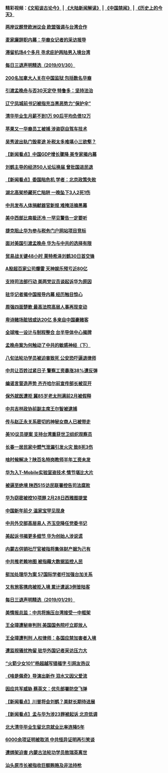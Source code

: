 #### 精彩视频：[《文昭谈古论今》](https://github.com/gfw-breaker/wenzhao) | [《大陆新闻解读》](https://github.com/gfw-breaker/ntdtv-comedy) | [《中国禁闻》](https://github.com/gfw-breaker/ntdtv-news) | [《历史上的今天》](https://github.com/gfw-breaker/today-in-history) 

#### [两岸议题登欧洲议会 欧盟强调与台湾合作](../pages/nsc413/n11014172.md?t=01310330) 

#### [麦家廉辞职内幕：华裔女记者的采访报导](../pages/nsc413/n11013944.md?t=01310330) 

#### [滞留机场4个多月 寻求庇护两陆男入境台湾](../pages/nsc413/n11014094.md?t=01310330) 

#### [每日三退声明精选（2019/01/30）](../pages/nsc413/n11014189.md?t=01310330) 

#### [200名加拿大人关在中国监狱 包括数名华裔](../pages/nsc413/n11013981.md?t=01310330) 

#### [引渡孟晚舟与否30天定夺 特鲁多：坚持法治](../pages/nsc413/n11013721.md?t=01310330) 

#### [辽宁凤城前书记被指充当黑恶势力“保护伞”](../pages/nsc413/n11011913.md?t=01310330) 

#### [清华毕业生月薪不到1万 90后平均负债12万](../pages/nsc413/n11013695.md?t=01310330) 

#### [苹果又一华裔员工被捕 涉盗窃自驾车技术](../pages/nsc413/n11013848.md?t=01310330) 

#### [吴秀波出轨门毁星途 补税太多难填小三欲壑？](../pages/nsc413/n11011444.md?t=01310330) 

#### [【新闻看点】中国GDP增长骤降 美专家揭内幕](../pages/nsc413/n11013286.md?t=01310330) 

#### [刘鹤主导的经济50人论坛换届 曾批国进民退](../pages/nsc413/n11013724.md?t=01310330) 

#### [【新闻看点】委国陷危机 学者：北京政策失败](../pages/nsc413/n11013287.md?t=01310330) 

#### [湖北高架桥藏死亡陷阱 一晚坠下3人2死1伤](../pages/nsc413/n11013368.md?t=01310330) 

#### [中共发布人体捐献器官新规 难掩活摘黑幕](../pages/nsc413/n11013443.md?t=01310330) 

#### [美中西部比南极还冷 一罕见警告一定要听](../pages/nsc413/n11013490.md?t=01310330) 

#### [捷克阻止华为参与税务门户网站项目竞标](../pages/nsc413/n11013525.md?t=01310330) 

#### [面对美国引渡孟晚舟 华为与中共的选择有限](../pages/nsc413/n11013273.md?t=01310330) 

#### [贸易战关键48小时 莱特希泽刘鹤30日首交锋](../pages/nsc413/n11013347.md?t=01310330) 

#### [A股超百家公司爆雷 天神娱乐预亏近80亿](../pages/nsc413/n11013307.md?t=01310330) 

#### [支持司法部行动 美两党议员谈起诉华为原因](../pages/nsc413/n11013467.md?t=01310330) 

#### [驻华记者揭中国报导内幕 经历触目惊心](../pages/nsc413/n11013118.md?t=01310330) 

#### [周强四面楚歌 最高法院高层人事再现变动](../pages/nsc413/n11013230.md?t=01310330) 


#### [卑诗赌场脏钱或达20亿 多来自中国豪赌客](../pages/nsc413/n11011539.md?t=01310330) 

#### [全球唯一设计与制程整合 台半导体中心揭牌](../pages/nsc413/n11012503.md?t=01310330) 

#### [孟晚舟案为何触动了中共的敏感神经（下）](../pages/nsc413/n11008903.md?t=01310330) 

#### [八旬法轮功学员被迫害致死 公安恐吓逼退律师](../pages/nsc413/n11012813.md?t=01310330) 

#### [中共让百姓过紧日子 警察工资暴涨38%遭反弹](../pages/nsc413/n11012713.md?t=01310330) 

#### [编谣言营造声势 齐齐哈尔前宣传部长被双开](../pages/nsc413/n11012334.md?t=01310330) 

#### [保外就医遭拒 冀85岁老太刑满前2月被假释](../pages/nsc413/n11012843.md?t=01310330) 

#### [中共吉林政协前副主席王尔智被逮捕](../pages/nsc413/n11012749.md?t=01310330) 

#### [传与赵正永关系密切的神秘女商人已被带走](../pages/nsc413/n11012615.md?t=01310330) 

#### [美10议员提案 支持台湾重获世卫组织观察员](../pages/nsc413/n11012670.md?t=01310330) 

#### [长春一居民家中燃气泄漏引发火灾 致8死3伤](../pages/nsc413/n11012536.md?t=01310330) 

#### [啥时候解决？陕百名特岗教师半年工资未发](../pages/nsc413/n11011995.md?t=01310330) 

#### [华为入T-Mobile实验室盗技术 情节堪比大片](../pages/nsc413/n11011032.md?t=01310330) 

#### [被逼至绝境 陕西515访民联署控告司法腐败](../pages/nsc413/n11009930.md?t=01310330) 

#### [华为窃密被控10项罪 2月28日西雅图提堂](../pages/nsc413/n11011664.md?t=01310330) 

#### [中国新年前夕 温家宝罕见现身](../pages/nsc413/n11011816.md?t=01310330) 

#### [中共外交部高层易人 齐玉空降任党委书记](../pages/nsc413/n11011777.md?t=01310330) 

#### [美起诉书揭更多细节 华为创始人涉说谎](../pages/nsc413/n11011478.md?t=01310330) 

#### [内蒙古供销社厅官被指将集体财产据为己有](../pages/nsc413/n11011897.md?t=01310330) 

#### [中共推老赖地图 被指藉大数据监控人民](../pages/nsc413/n11011830.md?t=01310330) 

#### [挺加处理华为案 57国际学者吁加强台加关系](../pages/nsc413/n11011746.md?t=01310330) 

#### [又有旅客携肉被拒入境 累计遣返3例皆陆客](../pages/nsc413/n11011803.md?t=01310330) 

#### [每日三退声明精选（2019/01/29）](../pages/nsc413/n11011783.md?t=01310330) 

#### [美情报总监：中共将施压台湾接受一中框架](../pages/nsc413/n11011668.md?t=01310330) 

#### [王全璋遭秘审判刑 美国国务院吁立即放人](../pages/nsc413/n11011382.md?t=01310330) 

#### [王全璋遭判刑 人权律师：各国应禁加害者入境](../pages/nsc413/n11009995.md?t=01310330) 

#### [遭监视骚扰拘留 驻华外国记者采访压力大](../pages/nsc413/n11011243.md?t=01310330) 

#### [“火箭少女101”杨超越写错福字 引网友热议](../pages/nsc413/n11011124.md?t=01310330) 

#### [《啥是佩奇》导演出新作 泪水又因父爱流](../pages/nsc413/n11011266.md?t=01310330) 

#### [因应共军威胁 蔡英文：优先部署防空飞弹](../pages/nsc413/n11010300.md?t=01310330) 

#### [【新闻看点】川普将会刘鹤？美财长期待进展](../pages/nsc413/n11011103.md?t=01310330) 

#### [【新闻看点】孟与华为涉23罪被起诉 北京低调](../pages/nsc413/n11011100.md?t=01310330) 

#### [北大清华毕业生留北京就业比率连降5年](../pages/nsc413/n11011038.md?t=01310330) 

#### [6000余项证明被取消 中共怪异证明再引笑谈](../pages/nsc413/n11011118.md?t=01310330) 

#### [遭绑架迫害 内蒙古法轮功学员敖瑞英离世](../pages/nsc413/n11010681.md?t=01310330) 

#### [汕头原市长被指收巨额贿赂及非法持枪](../pages/nsc413/n11011202.md?t=01310330) 

